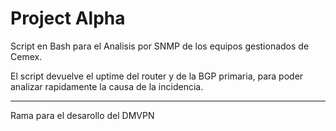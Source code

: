#  Project Alpha                                     

Script en Bash para el Analisis por SNMP de los equipos gestionados de Cemex.

El script devuelve el uptime del router y de la BGP primaria, para poder analizar rapidamente la causa de la incidencia.

---

Rama para el desarollo del DMVPN
